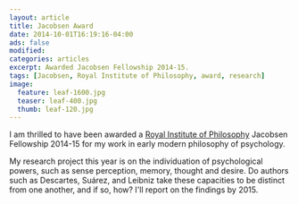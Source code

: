 ```yaml
---
layout: article
title: Jacobsen Award
date: 2014-10-01T16:19:16-04:00
ads: false
modified:
categories: articles
excerpt: Awarded Jacobsen Fellowship 2014-15.
tags: [Jacobsen, Royal Institute of Philosophy, award, research]
image:
  feature: leaf-1600.jpg
  teaser: leaf-400.jpg
  thumb: leaf-120.jpg
---
```


I am thrilled to have been awarded a [Royal Institute of Philosophy](http://royalinstitutephilosophy.org) Jacobsen Fellowship 2014-15 for my work in early modern philosophy of psychology. 

My research project this year is on the individuation of psychological powers, such as sense perception, memory, thought and desire. Do authors such as Descartes, Suárez, and Leibniz take these capacities to be distinct from one another, and if so, how? I'll report on the findings by 2015.